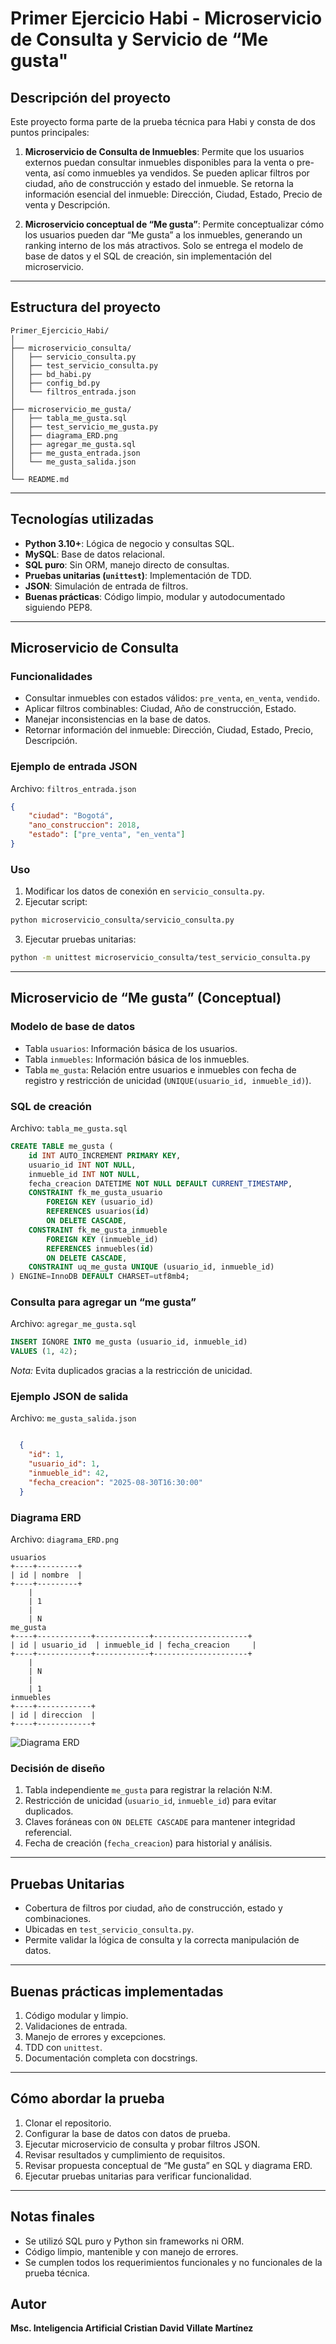 # Primer Ejercicio Habi - Microservicio de Consulta y Servicio de “Me gusta"

## Descripción del proyecto

Este proyecto forma parte de la prueba técnica para Habi y consta de dos puntos principales:

1. **Microservicio de Consulta de Inmuebles**:
   Permite que los usuarios externos puedan consultar inmuebles disponibles para la venta o pre-venta, así como inmuebles ya vendidos. Se pueden aplicar filtros por ciudad, año de construcción y estado del inmueble. Se retorna la información esencial del inmueble: Dirección, Ciudad, Estado, Precio de venta y Descripción.

2. **Microservicio conceptual de “Me gusta”**:
   Permite conceptualizar cómo los usuarios pueden dar “Me gusta” a los inmuebles, generando un ranking interno de los más atractivos. Solo se entrega el modelo de base de datos y el SQL de creación, sin implementación del microservicio.

---

## Estructura del proyecto

```
Primer_Ejercicio_Habi/
│
├── microservicio_consulta/
│   ├── servicio_consulta.py
│   ├── test_servicio_consulta.py
│   ├── bd_habi.py
│   ├── config_bd.py
│   └── filtros_entrada.json
│
├── microservicio_me_gusta/
│   ├── tabla_me_gusta.sql
│   ├── test_servicio_me_gusta.py
│   ├── diagrama_ERD.png
│   ├── agregar_me_gusta.sql
│   ├── me_gusta_entrada.json
│   └── me_gusta_salida.json
│
└── README.md
```

---

## Tecnologías utilizadas
- **Python 3.10+**: Lógica de negocio y consultas SQL.
- **MySQL**: Base de datos relacional.
- **SQL puro**: Sin ORM, manejo directo de consultas.
- **Pruebas unitarias (`unittest`)**: Implementación de TDD.
- **JSON**: Simulación de entrada de filtros.
- **Buenas prácticas**: Código limpio, modular y autodocumentado siguiendo PEP8.

---

## Microservicio de Consulta

### Funcionalidades
- Consultar inmuebles con estados válidos: `pre_venta`, `en_venta`, `vendido`.
- Aplicar filtros combinables: Ciudad, Año de construcción, Estado.
- Manejar inconsistencias en la base de datos.
- Retornar información del inmueble: Dirección, Ciudad, Estado, Precio, Descripción.

### Ejemplo de entrada JSON
Archivo: `filtros_entrada.json`
```json
{
    "ciudad": "Bogotá",
    "ano_construccion": 2018,
    "estado": ["pre_venta", "en_venta"]
}
```

### Uso
1. Modificar los datos de conexión en `servicio_consulta.py`.
2. Ejecutar script:
```bash
python microservicio_consulta/servicio_consulta.py
```
3. Ejecutar pruebas unitarias:
```bash
python -m unittest microservicio_consulta/test_servicio_consulta.py
```

---

## Microservicio de “Me gusta” (Conceptual)

### Modelo de base de datos
- Tabla `usuarios`: Información básica de los usuarios.
- Tabla `inmuebles`: Información básica de los inmuebles.
- Tabla `me_gusta`: Relación entre usuarios e inmuebles con fecha de registro y restricción de unicidad (`UNIQUE(usuario_id, inmueble_id)`).

### SQL de creación
Archivo: `tabla_me_gusta.sql`
```sql
CREATE TABLE me_gusta (
    id INT AUTO_INCREMENT PRIMARY KEY,
    usuario_id INT NOT NULL,
    inmueble_id INT NOT NULL,
    fecha_creacion DATETIME NOT NULL DEFAULT CURRENT_TIMESTAMP,
    CONSTRAINT fk_me_gusta_usuario
        FOREIGN KEY (usuario_id)
        REFERENCES usuarios(id)
        ON DELETE CASCADE,
    CONSTRAINT fk_me_gusta_inmueble
        FOREIGN KEY (inmueble_id)
        REFERENCES inmuebles(id)
        ON DELETE CASCADE,
    CONSTRAINT uq_me_gusta UNIQUE (usuario_id, inmueble_id)
) ENGINE=InnoDB DEFAULT CHARSET=utf8mb4;
```

### Consulta para agregar un “me gusta”
Archivo: `agregar_me_gusta.sql`
```sql
INSERT IGNORE INTO me_gusta (usuario_id, inmueble_id)
VALUES (1, 42);
```
*Nota:* Evita duplicados gracias a la restricción de unicidad.

### Ejemplo JSON de salida
Archivo: `me_gusta_salida.json`
```json

  {
    "id": 1,
    "usuario_id": 1,
    "inmueble_id": 42,
    "fecha_creacion": "2025-08-30T16:30:00"
  }

```

### Diagrama ERD
Archivo: `diagrama_ERD.png`
```text
usuarios
+----+---------+
| id | nombre  |
+----+---------+
    |
    | 1
    |
    | N
me_gusta
+----+------------+------------+---------------------+
| id | usuario_id  | inmueble_id | fecha_creacion     |
+----+------------+------------+---------------------+
    |
    | N
    |
    | 1
inmuebles
+----+------------+
| id | direccion  |
+----+------------+
```
![Diagrama ERD](microservicio_me_gusta/diagrama_ERD.png)

### Decisión de diseño
1. Tabla independiente `me_gusta` para registrar la relación N:M.
2. Restricción de unicidad (`usuario_id`, `inmueble_id`) para evitar duplicados.
3. Claves foráneas con `ON DELETE CASCADE` para mantener integridad referencial.
4. Fecha de creación (`fecha_creacion`) para historial y análisis.

---

## Pruebas Unitarias
- Cobertura de filtros por ciudad, año de construcción, estado y combinaciones.
- Ubicadas en `test_servicio_consulta.py`.
- Permite validar la lógica de consulta y la correcta manipulación de datos.

---

## Buenas prácticas implementadas
1. Código modular y limpio.
2. Validaciones de entrada.
3. Manejo de errores y excepciones.
4. TDD con `unittest`.
5. Documentación completa con docstrings.

---

## Cómo abordar la prueba
1. Clonar el repositorio.
2. Configurar la base de datos con datos de prueba.
3. Ejecutar microservicio de consulta y probar filtros JSON.
4. Revisar resultados y cumplimiento de requisitos.
5. Revisar propuesta conceptual de “Me gusta” en SQL y diagrama ERD.
6. Ejecutar pruebas unitarias para verificar funcionalidad.

---

## Notas finales
- Se utilizó SQL puro y Python sin frameworks ni ORM.
- Código limpio, mantenible y con manejo de errores.
- Se cumplen todos los requerimientos funcionales y no funcionales de la prueba técnica.

## Autor
**Msc. Inteligencia Artificial Cristian David Villate Martínez**

